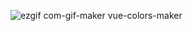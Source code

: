 ![ezgif com-gif-maker](https://user-images.githubusercontent.com/72490444/110222218-fa25a300-7ed0-11eb-93c8-7b53b36ff564.gif)
vue-colors-maker

